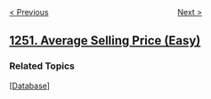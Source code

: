 <!--|This file generated by command(leetcode description); DO NOT EDIT.    |-->
<!--+----------------------------------------------------------------------+-->
<!--|@author    openset <openset.wang@gmail.com>                           |-->
<!--|@link      https://github.com/openset                                 |-->
<!--|@home      https://github.com/openset/leetcode                        |-->
<!--+----------------------------------------------------------------------+-->

[< Previous](../check-if-it-is-a-good-array "Check If It Is a Good Array")
　　　　　　　　　　　　　　　　
[Next >](../cells-with-odd-values-in-a-matrix "Cells with Odd Values in a Matrix")

## [1251. Average Selling Price (Easy)](https://leetcode.com/problems/average-selling-price "平均售价")



### Related Topics
  [[Database](../../tag/database/README.md)]
